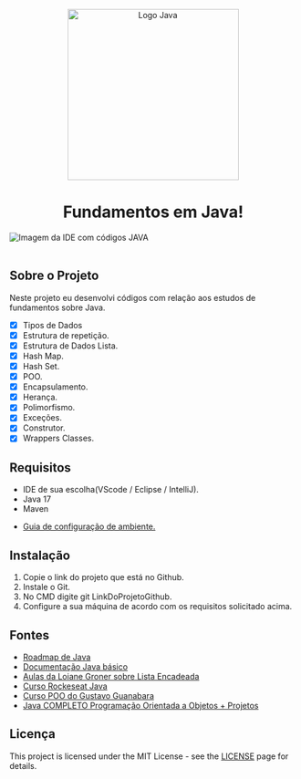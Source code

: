 <div align="center">
<br>
  <img src="https://1000logos.net/wp-content/uploads/2020/09/Java-Logo.png" alt="Logo Java" width="300">
<h1>Fundamentos em Java!</h1>
</div>

<img src="https://github.com/HenriqueRodriguesOliveira/FUNDAMENTOS_JAVA/assets/79226722/b41e7d40-0b58-493a-b7e3-cbb5ed390015" alt="Imagem da IDE com códigos JAVA">
</br>
</br>

## Sobre o Projeto
Neste projeto eu desenvolvi códigos com relação aos estudos de fundamentos sobre Java.
- [x] Tipos de Dados
- [x] Estrutura de repetição.
- [x] Estrutura de Dados Lista.
- [x] Hash Map.
- [x] Hash Set.
- [X] POO.
- [X] Encapsulamento.
- [X] Herança.
- [x] Polimorfismo.
- [x] Exceções.
- [x] Construtor.
- [X] Wrappers Classes.

## Requisitos
 * IDE de sua escolha(VScode / Eclipse / IntelliJ).
 * Java 17
 * Maven
 - [Guia de configuração de ambiente.](https://efficient-sloth-d85.notion.site/Configura-o-de-ambiente-Java-ed669fd2bf074d168689c7517359788c)

## Instalação
1. Copie o link do projeto que está no Github.
2. Instale o Git.
3. No CMD digite git LinkDoProjetoGithub.
4. Configure a sua máquina de acordo com os requisitos solicitado acima.
   
## Fontes
* [Roadmap de Java](https://roadmap.sh/java)
* [Documentação Java básico](https://glysns.gitbook.io/java-basico/)
* [Aulas da Loiane Groner sobre Lista Encadeada](https://www.youtube.com/@loianegroner)
* [Curso Rockeseat Java](https://www.rocketseat.com.br/)
* [Curso POO do Gustavo Guanabara](https://www.youtube.com/watch?v=KlIL63MeyMY&list=PLHz_AreHm4dkqe2aR0tQK74m8SFe-aGsY&ab_channel=CursoemV%C3%ADdeo)
* [Java COMPLETO Programação Orientada a Objetos + Projetos](https://www.udemy.com/course/java-curso-completo/)

## Licença
This project is licensed under the MIT License - see the [LICENSE](https://opensource.org/licenses/MIT) page for details.
